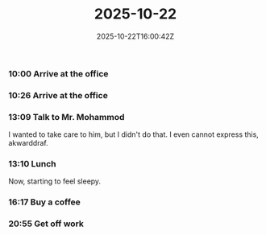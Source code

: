 ﻿---
title: "2025-10-22"
date: "2025-10-22T16:00:42Z"
categories:
  - diary
series:
tags:
mood:
weather:
location:
rating: 1
stime:
release: 0
draft: true
---

### 10:00 Arrive at the office

### 10:26 Arrive at the office
### 13:09 Talk to Mr. Mohammod

I wanted to take care to him, but I didn't do that. I even cannot express this, akwarddraf.


### 13:10 Lunch

Now, starting to feel sleepy.


### 16:17 Buy a coffee


### 20:55 Get off work


